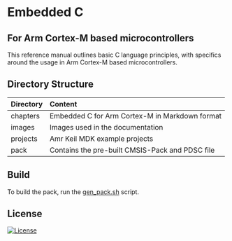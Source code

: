# Embedded C
## For Arm Cortex-M based microcontrollers

This reference manual outlines basic C language principles, with specifics around the usage in Arm Cortex-M based microcontrollers.

## Directory Structure

| Directory          | Content                                             |
|:-------------------|:----------------------------------------------------|
| chapters           | Embedded C for Arm Cortex-M in Markdown format      |
| images             | Images used in the documentation                    |
| projects           | Amr Keil MDK example projects                       |
| pack               | Contains the pre-built CMSIS-Pack and PDSC file     |

## Build
To build the pack, run the [gen_pack.sh](gen_pack.sh) script.

## License
[![License](https://img.shields.io/badge/License-Apache%202.0-blue.svg)](https://opensource.org/licenses/Apache-2.0)